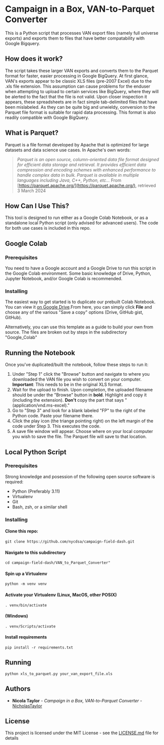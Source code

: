 # Campaign in a Box, VAN-to-Parquet Converter

This is a Python script that processes VAN export files (namely full universe exports) and exports them to files that have better compatability with Google Bigquery.

## How does it work?

The script takes these larger VAN exports and converts them to the Parquet format for faster, easier processing in Google BigQuery. At first glance, VAN's exports appear to be classic XLS files (pre-2007 Excel) due to the .xls file extension. This assumption can cause problems for the enduser when attempting to upload to certain services like BigQuery, where they will be alerted to the fact that the file is not valid. Upon closer inspection it appears, these spreadsheets are in fact simple tab-delimited files that have been mislabeled. As they can be quite big and unwieldy, conversion to the Parquet file format is suitable for rapid data processing. This format is also readily compatible with Google BigQuery.

## What is Parquet?

Parquet is a file format developed by Apache that is optimized for large datasets and data science use cases. In Apache's own words:
> *Parquet is an open source, column-oriented data file format designed for efficient data storage and retrieval. It provides efficient data compression and encoding schemes with enhanced performance to handle complex data in bulk. Parquet is available in multiple languages including Java, C++, Python, etc...*
> From [https://parquet.apache.org/](https://parquet.apache.org/), retrieved 3 March 2024

## How Can I Use This?

This tool is designed to run either as a Google Colab Notebook, or as a standalone local Python script (only advised for advanced users). The code for both use cases is included in this repo.

## Google Colab

### Prerequisites

You need to have a Google account and a Google Drive to run this script in the Google Colab environment. Some basic knowledge of Drive, Python, Jupyter Notebook, and/or Google Colab is recommended.

### Installing

The easiest way to get started is to duplicate our prebuilt Colab Notebook. You can view it [on Google Drive](https://colab.research.google.com/drive/1t7LnJVed8KQfBNWBSjrve04IuaGufgHw?usp=sharing).From here, you can simply click **File** and choose any of the various "Save a copy" options (Drive, GitHub gist, GitHub).

Alternatively, you can use this template as a guide to build your own from source. The files are broken out by steps in the subdirectory "Google_Colab"

## Running the Notebook

Once you've duplicated/built the notebook, follow these steps to run it:

1. Under "Step 1" click the "Browse" button and navigate to where you downloaded the VAN file you wish to convert on your computer. **Important**: This needs to be in the original XLS format.
2. Wait for the upload to finish. Upon completion, the uploaded filename should be under the "Browse" button in **bold**. Highlight and copy it (including the extension). **Don't** copy the part that says "(application/vnd.ms-excel)."
3. Go to "Step 3" and look for a blank labeled "FP" to the right of the Python code. Paste your filename there.
4. Click the play icon (the triange pointing right) on the left margin of the code under Step 3. This executes the code.
5. A save file window will appear. Choose where on your local computer you wish to save the file. The Parquet file will save to that location.

## Local Python Script

### Prerequisites

Strong knowledge and posession of the following open source software is required:
* Python (Preferably 3.11)
* Virtualenv
* Git
* Bash, zsh, or a similar shell

### Installing

#### Clone this repo:
`git clone https://github.com/nycdsa/campaign-field-dash.git`

#### Navigate to this subdirectory
`cd campaign-field-dash/VAN_to_Parquet_Converter"`

#### Spin up a Virtualenv
`python -m venv venv`

#### Activate your Virtualenv (Linux, MacOS, other POSIX)
`. venv/bin/activate`

#### (Windows)
`. venv/Scripts/activate`

#### Install requirements
`pip install -r requirements.txt`

## Running

`python xls_to_parquet.py your_van_export_file.xls`

## Authors

* **Nicola Taylor** - *Campaign in a Box, VAN-to-Parquet Converter* - [NicholasTaylor](https://github.com/NicholasTaylor)

## License

This project is licensed under the MIT License - see the [LICENSE.md](LICENSE.md) file for details